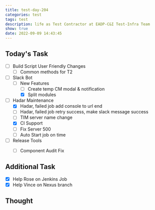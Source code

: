 ```yaml
---
title: test-day-204
categories: test
tags: test
description: life as Test Contractor at EADP-C&I Test-Infra Team
show: true
date: 2022-09-09 14:43:45
---
```

## Today's Task

- [ ] Build Script User Friendly Changes
  - [ ] Common methods for T2

- [ ] Slack Bot
  - [ ] New Features
    - [ ] Create temp CM modal & notification
    - [x] Split modules

- [ ] Hadar Maintenance
  - [x] Hadar, failed job add console to url end
  - [ ] Hadar, failed job retry success, make slack message success
  - [ ] TIM server name change
  - [x] CI Support
  - [ ] Fix Server 500
  - [ ] Auto Start job on time

- [ ] Release Tools
    - [ ] Component Audit Fix
    
    
## Additional Task 

- [x] Help Rose on Jenkins Job
- [x] Help Vince on Nexus branch

## Thought


